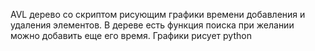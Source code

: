 AVL дерево со скриптом рисующим графики времени добавления и удаления элементов. В дереве есть функция поиска при желании можно добавить еще его время. Графики рисует python
